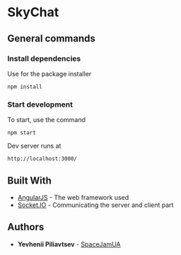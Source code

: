 # SkyChat

## General commands
### Install dependencies
Use for the package installer
``` 
npm install
``` 

### Start development
To start, use the command
```
npm start
```

Dev server runs at 
```
http://localhost:3000/
```
## Built With

* [AngularJS](https://angularjs.org/) - The web framework used
* [Socket.IO](https://socket.io/) - Сommunicating the server and client part

## Authors

* **Yevhenii Piliavtsev** - [SpaceJamUA](https://github.com/SpaceJamUA)
